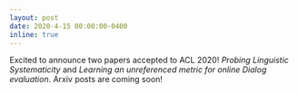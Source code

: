 ```yaml
---
layout: post
date: 2020-4-15 00:00:00-0400
inline: true
---
```


Excited to announce two papers accepted to ACL 2020! _Probing Linguistic Systematicity_ and _Learning an unreferenced metric for online Dialog evaluation_. Arxiv posts are coming soon!